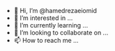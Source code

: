 - 👋 Hi, I’m @hamedrezaeiomid
- 👀 I’m interested in ...
- 🌱 I’m currently learning ...
- 💞️ I’m looking to collaborate on ...
- 📫 How to reach me ...

<!---
hamedrezaeiomid/hamedrezaeiomid is a ✨ special ✨ repository because its `README.md` (this file) appears on your GitHub profile.
You can click the Preview link to take a look at your changes.
--->
